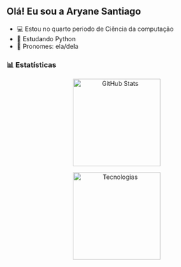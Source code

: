 ## Olá! Eu sou a Aryane Santiago

- 💻 Estou no quarto periodo de Ciência da computação
- 📖 Estudando Python
- 👤 Pronomes: ela/dela


### 📊 Estatísticas

<div align="center">

  <img 
    alt="GitHub Stats" 
    height="200" 
    src="https://github-readme-stats.vercel.app/api?username=aryanesantiago&show_icons=true&theme=radical&include_all_commits=true&locale=pt-br" 
  />

  <img
    alt="Tecnologias" 
    height="200"
    src="https://github-readme-stats.vercel.app/api/top-langs/?username=aryanesantiago&theme=radical&layout=compact&custom_title=Tecnologias&langs_count=9" 
  />

</div>

